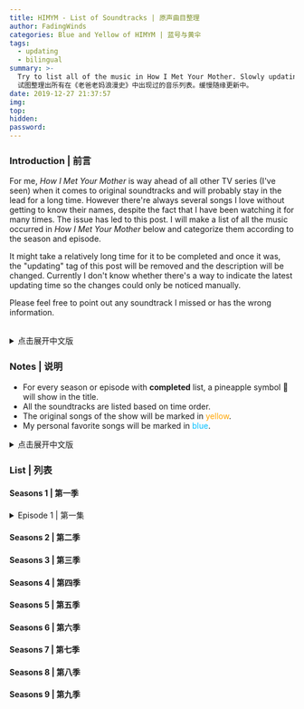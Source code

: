 ```yaml
---
title: HIMYM - List of Soundtracks | 原声曲目整理
author: FadingWinds
categories: Blue and Yellow of HIMYM | 蓝号与黄伞
tags:
  - updating
  - bilingual
summary: >-
  Try to list all of the music in How I Met Your Mother. Slowly updating. |
  试图整理出所有在《老爸老妈浪漫史》中出现过的音乐列表。缓慢随缘更新中。
date: 2019-12-27 21:37:57
img:
top:
hidden:
password:
---
```


### Introduction | 前言

For me, *How I Met Your Mother* is way ahead of all other TV series (I've seen) when it comes to original soundtracks and will probably stay in the lead for a long time. However there're always several songs I love without getting to know their names, despite the fact that I have been watching it for many times. The issue has led to this post. I will make a list of all the music occurred in *How I Met Your Mother* below and categorize them according to the season and episode. 

It might take a relatively long time for it to be completed and once it was, the "updating" tag of this post will be removed and the description will be changed. Currently I don't know whether there's a way to indicate the latest updating time so the changes could only be noticed manually.

Please feel free to point out any soundtrack I missed or has the wrong information. 

<br>

<details>
<summary>点击展开中文版</summary>

对我而言，《老爸老妈浪漫史》是所有（我看过的）电视剧中配乐最为精湛的，并且有望在很长一段时间内保持这一领先地位。然而尽管我已看过这部剧很多遍，总是有一些歌曲我一直觉得很喜欢但却忘了查找或者记下它们的名字。这就导致了这篇记录的出现。在接下来的内容中，我会根据季序和集序，列出《老爸老妈浪漫史》里有过的所有原声曲目。

我只会在平时观看的时候顺便完善这个清单，而并不会为此专门从头看一遍剧，所以整理工作可能会花相当长的一段时间。当一切完成的时候，“updating”这一标签会被移除，摘要的内容也会做出相应更改。但是目前我不清楚有没有方法让文章自动显示出最近更新的日期，所以任何变动只能让读者自行点进来发现了。

欢迎指出清单中的任何错漏之处。
</details>


### Notes | 说明

- For every season or episode with **completed** list, a pineapple symbol :pineapple: will show in the title.
- All the soundtracks are listed based on time order.
- The original songs of the show will be marked in <font color = #FFA500>yellow</font>.
- My personal favorite songs will be marked in <font color = #00BFFF>blue</font>.

<details>
<summary>点击展开中文版</summary>

- 每一集或者一季整理完毕后都会在标题中加上一个菠萝符号:pineapple:。
- 所有曲目都按照时间顺序列出。
- 剧组原创曲目会用<font color = #FFA500>黄色</font>标出。
- 我个人最喜欢的音乐会用<font color = #00BFFF>蓝色</font>标出。
</details>

### List | 列表

#### Seasons 1 | 第一季
<details>
<summary>Episode 1 | 第一集</summary>


</details>

#### Seasons 2 | 第二季

#### Seasons 3 | 第三季

#### Seasons 4 | 第四季

#### Seasons 5 | 第五季

#### Seasons 6 | 第六季

#### Seasons 7 | 第七季

#### Seasons 8 | 第八季

#### Seasons 9 | 第九季